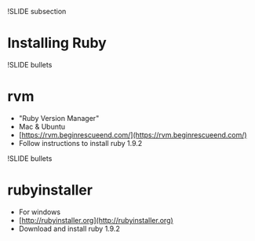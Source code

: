 !SLIDE subsection

# Installing Ruby #

!SLIDE bullets

# rvm #

* "Ruby Version Manager"
* Mac & Ubuntu
* [https://rvm.beginrescueend.com/](https://rvm.beginrescueend.com/)
* Follow instructions to install ruby 1.9.2

!SLIDE bullets

# rubyinstaller #

* For windows
* [http://rubyinstaller.org](http://rubyinstaller.org)
* Download and install ruby 1.9.2


